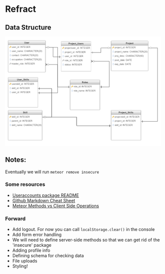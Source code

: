 # Refract

## Data Structure
![Data Structure](./data_structure3_1024.png?raw=true "Data Structure")

## Notes:
Eventually we will run `meteor remove insecure`

### Some resources
- [Useraccounts package README](https://github.com/meteor-useraccounts/core/blob/master/Guide.md)
- [Github Markdown Cheat Sheet](https://github.com/adam-p/markdown-here/wiki/Markdown-Cheatsheet#links)
- [Meteor Methods vs Client Side Operations](https://www.discovermeteor.com/blog/meteor-methods-client-side-operations/)

### Forward
- Add logout. For now you can call `localStorage.clear()` in the console
- Add form error handling
- We will need to define server-side methods so that we can get rid of the 'insecure' package
- Adding profile info
- Defining schema for checking data
- File uploads
- Styling!
